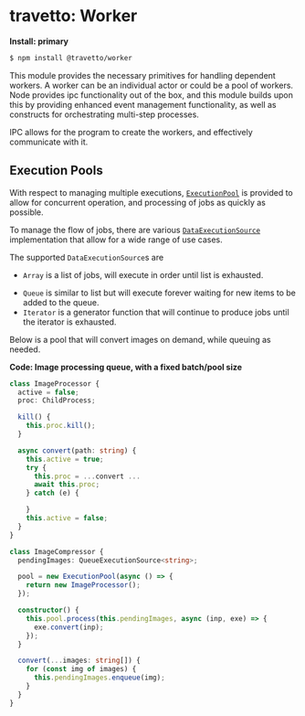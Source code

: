 travetto: Worker
===

**Install: primary**
```bash
$ npm install @travetto/worker
```

This module provides the necessary primitives for handling dependent workers.  A worker can be an individual actor or could be a pool of workers. Node provides ipc functionality out of the box, and this module builds upon this by providing enhanced event management functionality, as well as constructs for orchestrating multi-step processes.  

IPC allows for the program to create the workers, and effectively communicate with it.

## Execution Pools
With respect to managing multiple executions, [`ExecutionPool`](./src/pool.ts) is provided to allow for concurrent operation, and processing of jobs as quickly as possible.

To manage the flow of jobs, there are various [`DataExecutionSource`](./src/pool/types.ts) implementation that allow for a wide range of use cases.

The supported `DataExecutionSource`s are
* ```Array``` is a list of jobs, will execute in order until list is exhausted. 
- ```Queue``` is similar to list but will execute forever waiting for new items to be added to the queue.
- ```Iterator``` is a generator function that will continue to produce jobs until the iterator is exhausted.

Below is a pool that will convert images on demand, while queuing as needed.

**Code: Image processing queue, with a fixed batch/pool size**
```typescript
class ImageProcessor {
  active = false;
  proc: ChildProcess;

  kill() {
    this.proc.kill();
  }

  async convert(path: string) {
    this.active = true;
    try {
      this.proc = ...convert ...
      await this.proc;
    } catch (e) {

    }
    this.active = false;
  }
}

class ImageCompressor {
  pendingImages: QueueExecutionSource<string>;

  pool = new ExecutionPool(async () => {
    return new ImageProcessor();
  });

  constructor() {
    this.pool.process(this.pendingImages, async (inp, exe) => {
      exe.convert(inp);
    });
  }

  convert(...images: string[]) {
    for (const img of images) {
      this.pendingImages.enqueue(img);
    }
  }
}
```